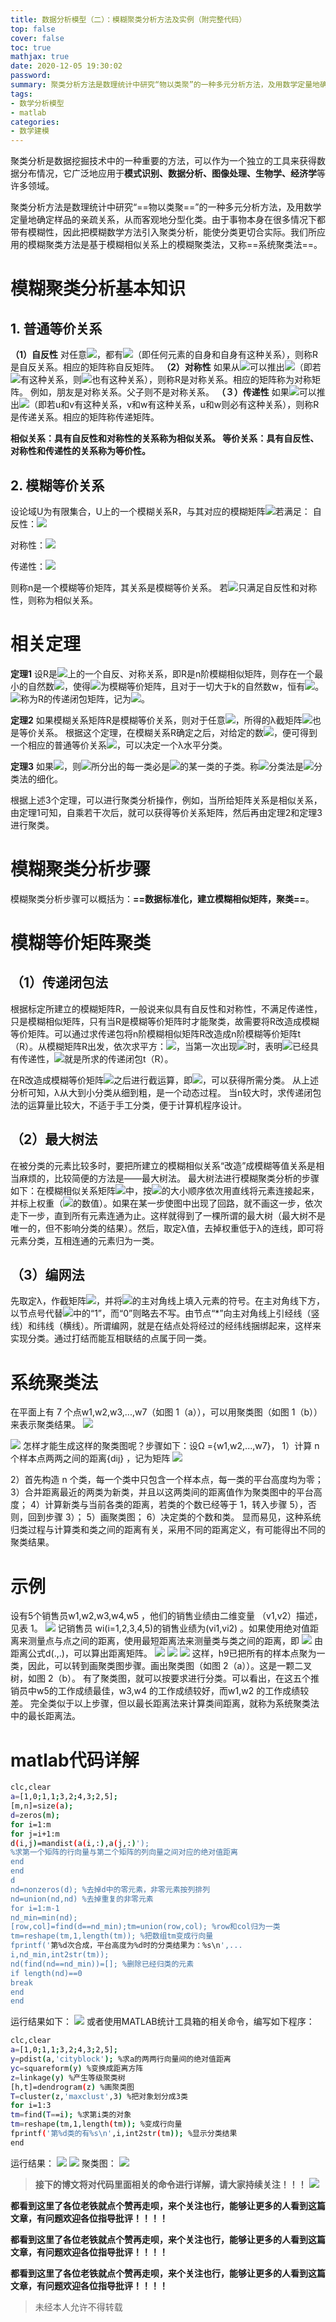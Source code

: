 ```yaml
---
title: 数据分析模型（二）：模糊聚类分析方法及实例（附完整代码）
top: false
cover: false
toc: true
mathjax: true
date: 2020-12-05 19:30:02
password:
summary: 聚类分析方法是数理统计中研究“物以类聚”的一种多元分析方法，及用数学定量地确定样品的亲疏关系，从而客观地分型化类。由于事物本身在很多情况下都带有模糊性，因此把模糊数学方法引入聚类分析，能使分类更切合实际。我们所应用的模糊聚类方法是基于模糊相似关系上的模糊聚类法，又称系统聚类法。
tags: 
- 数学分析模型
- matlab
categories: 
- 数学建模
---
```


聚类分析是数据挖掘技术中的一种重要的方法，可以作为一个独立的工具来获得数据分布情况，它广泛地应用于**模式识别、数据分析、图像处理、生物学、经济学**等许多领域。

聚类分析方法是数理统计中研究“==物以类聚==”的一种多元分析方法，及用数学定量地确定样品的亲疏关系，从而客观地分型化类。由于事物本身在很多情况下都带有模糊性，因此把模糊数学方法引入聚类分析，能使分类更切合实际。我们所应用的模糊聚类方法是基于模糊相似关系上的模糊聚类法，又称==系统聚类法==。

# 模糊聚类分析基本知识
## 1. 普通等价关系

**（1）自反性**
对任意![](https://img-blog.csdnimg.cn/20200503094146607.png)，都有![](https://img-blog.csdnimg.cn/20200503094200203.png)（即任何元素的自身和自身有这种关系），则称R是自反关系。相应的矩阵称自反矩阵。
**（2）对称性**
如果从![](https://img-blog.csdnimg.cn/20200503094225686.png)可以推出![](https://img-blog.csdnimg.cn/20200503094237848.png)（即若![](https://img-blog.csdnimg.cn/20200503094253823.png)有这种关系，则![](https://img-blog.csdnimg.cn/20200503094308104.png)也有这种关系），则称R是对称关系。相应的矩阵称为对称矩阵。
例如，朋友是对称关系。父子则不是对称关系。
**（３）传递性**
如果![](https://img-blog.csdnimg.cn/20200503094338355.png)可以推出![](https://img-blog.csdnimg.cn/20200503094350947.png)（即若u和v有这种关系，v和w有这种关系，u和w则必有这种关系），则称R是传递关系。相应的矩阵称传递矩阵。

**相似关系：具有自反性和对称性的关系称为相似关系。
等价关系：具有自反性、对称性和传递性的关系称为等价性。**
## 2. 模糊等价关系
设论域U为有限集合，U上的一个模糊关系R，与其对应的模糊矩阵![](https://img-blog.csdnimg.cn/20200503094519267.png)若满足：
自反性：![](https://img-blog.csdnimg.cn/20200503094531312.png)

对称性：![](https://img-blog.csdnimg.cn/2020050309453962.png)

传递性：![](https://img-blog.csdnimg.cn/20200503094544877.png)

则称n是一个模糊等价矩阵，其关系是模糊等价关系。
若![](https://img-blog.csdnimg.cn/2020050309460354.png)只满足自反性和对称性，则称为相似关系。

# 相关定理
**定理1**  设R是![](https://img-blog.csdnimg.cn/20200503094655826.png)上的一个自反、对称关系，即R是n阶模糊相似矩阵，则存在一个最小的自然数![](https://img-blog.csdnimg.cn/20200503094716636.png)，使得![](https://img-blog.csdnimg.cn/20200503094727845.png)为模糊等价矩阵，且对于一切大于k的自然数w，恒有![](https://img-blog.csdnimg.cn/20200503094750558.png)。![](https://img-blog.csdnimg.cn/20200503094802206.png)称为R的传递闭包矩阵，记为![](https://img-blog.csdnimg.cn/20200503094814304.png)。

**定理2**  如果模糊关系矩阵R是模糊等价关系，则对于任意![](https://img-blog.csdnimg.cn/20200503094849389.png)，所得的λ截矩阵![](https://img-blog.csdnimg.cn/20200503095004541.png)也是等价关系。
根据这个定理，在模糊关系R确定之后，对给定的数![](https://img-blog.csdnimg.cn/20200503095033698.png)，便可得到一个相应的普通等价关系![](https://img-blog.csdnimg.cn/20200503095043887.png)，可以决定一个λ水平分类。

**定理3**  如果![](https://img-blog.csdnimg.cn/20200503095104718.png)，则![](https://img-blog.csdnimg.cn/20200503095118112.png)所分出的每一类必是![](https://img-blog.csdnimg.cn/20200503095126706.png)的某一类的子类。称![](https://img-blog.csdnimg.cn/20200503095137659.png)分类法是![](https://img-blog.csdnimg.cn/20200503095147371.png)分类法的细化。

根据上述3个定理，可以进行聚类分析操作，例如，当所给矩阵关系是相似关系，由定理1可知，自乘若干次后，就可以获得等价关系矩阵，然后再由定理2和定理3进行聚类。
# 模糊聚类分析步骤
模糊聚类分析步骤可以概括为：**==数据标准化，建立模糊相似矩阵，聚类==**。

# 模糊等价矩阵聚类
## （1）传递闭包法
根据标定所建立的模糊矩阵R，一般说来似具有自反性和对称性，不满足传递性，只是模糊相似矩阵，只有当R是模糊等价矩阵时才能聚类，故需要将R改造成模糊等价矩阵。可以通过求传递包将n阶模糊相似矩阵R改造成n阶模糊等价矩阵t（R）。从模糊矩阵R出发，依次求平方：![](https://img-blog.csdnimg.cn/20200503095814480.png)，当第一次出现![](https://img-blog.csdnimg.cn/20200503095828465.png)时，表明![](https://img-blog.csdnimg.cn/20200503095836432.png)已经具有传递性，![](https://img-blog.csdnimg.cn/20200503095908503.png)就是所求的传递闭包t（R）。

在R改造成模糊等价矩阵![](https://img-blog.csdnimg.cn/20200503100025132.png)之后进行截运算，即![](https://img-blog.csdnimg.cn/2020050310004179.png)，可以获得所需分类。
从上述分析可知，λ从大到小分类从细到粗，是一个动态过程。
当n较大时，求传递闭包法的运算量比较大，不适于手工分类，便于计算机程序设计。
## （2）最大树法
在被分类的元素比较多时，要把所建立的模糊相似关系“改造”成模糊等值关系是相当麻烦的，比较简便的方法是——最大树法。
最大树法进行模糊聚类分析的步骤如下：在模糊相似关系矩阵![](https://img-blog.csdnimg.cn/20200503100131515.png)中，按![](https://img-blog.csdnimg.cn/2020050310014411.png)的大小顺序依次用直线将元素连接起来，并标上权重（![](https://img-blog.csdnimg.cn/20200503100156524.png)的数值）。如果在某一步使图中出现了回路，就不画这一步，依次走下一步，直到所有元素连通为止。这样就得到了一棵所谓的最大树（最大树不是唯一的，但不影响分类的结果）。然后，取定λ值，去掉权重低于λ的连线，即可将元素分类，互相连通的元素归为一类。
## （3）编网法
先取定λ，作截矩阵![](https://img-blog.csdnimg.cn/20200503100340180.png)，并将![](https://img-blog.csdnimg.cn/20200503100347908.png)的主对角线上填入元素的符号。在主对角线下方，以节点号代替![](https://img-blog.csdnimg.cn/20200503100511230.png)中的“1”，而“0”则略去不写。由节点“*”向主对角线上引经线（竖线）和纬线（横线）。所谓编网，就是在结点处将经过的经纬线捆绑起来，这样来实现分类。通过打结而能互相联结的点属于同一类。

# 系统聚类法
在平面上有 7 个点w1,w2,w3,...,w7（如图 1（a）），可以用聚类图（如图 1（b））来表示聚类结果。
![](https://img-blog.csdnimg.cn/20200503102459346.png?x-oss-process=image/watermark,type_ZmFuZ3poZW5naGVpdGk,shadow_10,text_aHR0cHM6Ly9ibG9nLmNzZG4ubmV0L3l3c3lkd3Nibg==,size_16,color_FFFFFF,t_70)

![](https://img-blog.csdnimg.cn/20200503102436316.png?x-oss-process=image/watermark,type_ZmFuZ3poZW5naGVpdGk,shadow_10,text_aHR0cHM6Ly9ibG9nLmNzZG4ubmV0L3l3c3lkd3Nibg==,size_16,color_FFFFFF,t_70)
怎样才能生成这样的聚类图呢？步骤如下：设Ω ={w1,w2,...,w7}，
1）计算 n 个样本点两两之间的距离{dij} ，记为矩阵
![](https://img-blog.csdnimg.cn/20200503102716543.png)

2）首先构造 n 个类，每一个类中只包含一个样本点，每一类的平台高度均为零；
3）合并距离最近的两类为新类，并且以这两类间的距离值作为聚类图中的平台高
度；
4）计算新类与当前各类的距离，若类的个数已经等于 1，转入步骤 5），否则，回到步骤 3）；
5）画聚类图；
6）决定类的个数和类。
显而易见，这种系统归类过程与计算类和类之间的距离有关，采用不同的距离定义，有可能得出不同的聚类结果。

# 示例
设有5个销售员w1,w2,w3,w4,w5 ，他们的销售业绩由二维变量 （v1,v2）描述，见表 1。
![](https://img-blog.csdnimg.cn/20200503103028700.png?x-oss-process=image/watermark,type_ZmFuZ3poZW5naGVpdGk,shadow_10,text_aHR0cHM6Ly9ibG9nLmNzZG4ubmV0L3l3c3lkd3Nibg==,size_16,color_FFFFFF,t_70)
记销售员 wi(i=1,2,3,4,5)的销售业绩为(vi1,vi2) 。如果使用绝对值距离来测量点与点之间的距离，使用最短距离法来测量类与类之间的距离，即
![](https://img-blog.csdnimg.cn/20200503103152701.png)
由距离公式d(.,.)，可以算出距离矩阵。
![](https://img-blog.csdnimg.cn/20200503103247213.png)
![](https://img-blog.csdnimg.cn/20200503103310906.png)
![](https://img-blog.csdnimg.cn/20200503103328450.png?x-oss-process=image/watermark,type_ZmFuZ3poZW5naGVpdGk,shadow_10,text_aHR0cHM6Ly9ibG9nLmNzZG4ubmV0L3l3c3lkd3Nibg==,size_16,color_FFFFFF,t_70)
这样，h9已把所有的样本点聚为一类，因此，可以转到画聚类图步骤。画出聚类图（如图 2（a））。这是一颗二叉树，如图 2（b）。
有了聚类图，就可以按要求进行分类。可以看出，在这五个推销员中w5的工作成绩最佳，w3,w4 的工作成绩较好，而w1,w2 的工作成绩较差。
完全类似于以上步骤，但以最长距离法来计算类间距离，就称为系统聚类法中的最长距离法。

# matlab代码详解

```bash
clc,clear
a=[1,0;1,1;3,2;4,3;2,5];
[m,n]=size(a);
d=zeros(m);
for i=1:m
for j=i+1:m
d(i,j)=mandist(a(i,:),a(j,:)');
%求第一个矩阵的行向量与第二个矩阵的列向量之间对应的绝对值距离
end
end
d
nd=nonzeros(d); %去掉d中的零元素，非零元素按列排列
nd=union(nd,nd) %去掉重复的非零元素
for i=1:m-1
nd_min=min(nd);
[row,col]=find(d==nd_min);tm=union(row,col); %row和col归为一类
tm=reshape(tm,1,length(tm)); %把数组tm变成行向量
fprintf('第%d次合成，平台高度为%d时的分类结果为：%s\n',...
i,nd_min,int2str(tm));
nd(find(nd==nd_min))=[]; %删除已经归类的元素
if length(nd)==0
break
end
end
```
运行结果如下：
![](https://img-blog.csdnimg.cn/20200503104056646.png?x-oss-process=image/watermark,type_ZmFuZ3poZW5naGVpdGk,shadow_10,text_aHR0cHM6Ly9ibG9nLmNzZG4ubmV0L3l3c3lkd3Nibg==,size_16,color_FFFFFF,t_70)
或者使用MATLAB统计工具箱的相关命令，编写如下程序：

```bash
clc,clear
a=[1,0;1,1;3,2;4,3;2,5];
y=pdist(a,'cityblock'); %求a的两两行向量间的绝对值距离
yc=squareform(y) %变换成距离方阵
z=linkage(y) %产生等级聚类树
[h,t]=dendrogram(z) %画聚类图
T=cluster(z,'maxclust',3) %把对象划分成3类
for i=1:3
tm=find(T==i); %求第i类的对象
tm=reshape(tm,1,length(tm)); %变成行向量
fprintf('第%d类的有%s\n',i,int2str(tm)); %显示分类结果
end
```
运行结果：
![](https://img-blog.csdnimg.cn/20200503104238600.png?x-oss-process=image/watermark,type_ZmFuZ3poZW5naGVpdGk,shadow_10,text_aHR0cHM6Ly9ibG9nLmNzZG4ubmV0L3l3c3lkd3Nibg==,size_16,color_FFFFFF,t_70)
![](https://img-blog.csdnimg.cn/20200503104251606.png?x-oss-process=image/watermark,type_ZmFuZ3poZW5naGVpdGk,shadow_10,text_aHR0cHM6Ly9ibG9nLmNzZG4ubmV0L3l3c3lkd3Nibg==,size_16,color_FFFFFF,t_70)
聚类图：
![](https://img-blog.csdnimg.cn/20200503104310537.png?x-oss-process=image/watermark,type_ZmFuZ3poZW5naGVpdGk,shadow_10,text_aHR0cHM6Ly9ibG9nLmNzZG4ubmV0L3l3c3lkd3Nibg==,size_16,color_FFFFFF,t_70)

> **接下的博文将对代码里面相关的命令进行详解，请大家持续关注！！！**
![](https://img-blog.csdnimg.cn/20200503104718800.jpg?x-oss-process=image/watermark,type_ZmFuZ3poZW5naGVpdGk,shadow_10,text_aHR0cHM6Ly9ibG9nLmNzZG4ubmV0L3l3c3lkd3Nibg==,size_16,color_FFFFFF,t_70#pic_center)

**都看到这里了各位老铁就点个赞再走呗，来个关注也行，能够让更多的人看到这篇文章，有问题欢迎各位指导批评！！！！**

**都看到这里了各位老铁就点个赞再走呗，来个关注也行，能够让更多的人看到这篇文章，有问题欢迎各位指导批评！！！！**

**都看到这里了各位老铁就点个赞再走呗，来个关注也行，能够让更多的人看到这篇文章，有问题欢迎各位指导批评！！！！**

> 未经本人允许不得转载

